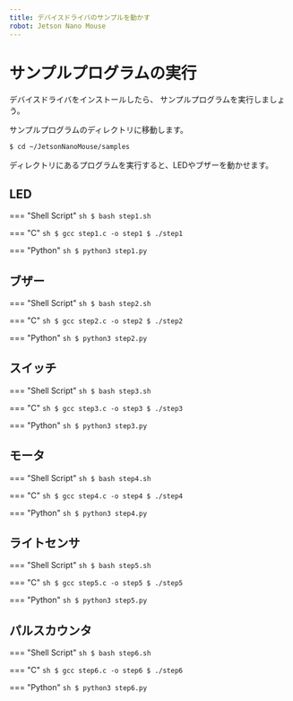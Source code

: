 ```yaml
---
title: デバイスドライバのサンプルを動かす
robot: Jetson Nano Mouse
---
```


# サンプルプログラムの実行

デバイスドライバをインストールしたら、
サンプルプログラムを実行しましょう。

サンプルプログラムのディレクトリに移動します。

```sh
$ cd ~/JetsonNanoMouse/samples
```

ディレクトリにあるプログラムを実行すると、LEDやブザーを動かせます。

## LED

=== "Shell Script"
    ```sh
    $ bash step1.sh
    ```

=== "C"
    ```sh
    $ gcc step1.c -o step1
    $ ./step1
    ```

=== "Python"
    ```sh
    $ python3 step1.py
    ```

<!-- <iframe width="560" height="315" src="https://www.youtube.com/embed/eNyp5zA0Its" title="YouTube video player" frameborder="0" allow="accelerometer; autoplay; clipboard-write; encrypted-media; gyroscope; picture-in-picture" allowfullscreen></iframe> -->

## ブザー

=== "Shell Script"
    ```sh
    $ bash step2.sh
    ```

=== "C"
    ```sh
    $ gcc step2.c -o step2
    $ ./step2
    ```

=== "Python"
    ```sh
    $ python3 step2.py
    ```

<!-- <iframe width="560" height="315" src="https://www.youtube.com/embed/Lr-1AvuMcMY" title="YouTube video player" frameborder="0" allow="accelerometer; autoplay; clipboard-write; encrypted-media; gyroscope; picture-in-picture" allowfullscreen></iframe> -->

## スイッチ

=== "Shell Script"
    ```sh
    $ bash step3.sh
    ```

=== "C"
    ```sh
    $ gcc step3.c -o step3
    $ ./step3
    ```

=== "Python"
    ```sh
    $ python3 step3.py
    ```

<!-- <iframe width="560" height="315" src="https://www.youtube.com/embed/6ZqimPlsPeY" title="YouTube video player" frameborder="0" allow="accelerometer; autoplay; clipboard-write; encrypted-media; gyroscope; picture-in-picture" allowfullscreen></iframe> -->

## モータ

=== "Shell Script"
    ```sh
    $ bash step4.sh
    ```

=== "C"
    ```sh
    $ gcc step4.c -o step4
    $ ./step4
    ```

=== "Python"
    ```sh
    $ python3 step4.py
    ```

<!-- <iframe width="560" height="315" src="https://www.youtube.com/embed/l5ZhUfYPVGc" title="YouTube video player" frameborder="0" allow="accelerometer; autoplay; clipboard-write; encrypted-media; gyroscope; picture-in-picture" allowfullscreen></iframe> -->

## ライトセンサ

=== "Shell Script"
    ```sh
    $ bash step5.sh
    ```

=== "C"
    ```sh
    $ gcc step5.c -o step5
    $ ./step5
    ```

=== "Python"
    ```sh
    $ python3 step5.py
    ```

<!-- <iframe width="560" height="315" src="https://www.youtube.com/embed/tk-mRriwi9E" title="YouTube video player" frameborder="0" allow="accelerometer; autoplay; clipboard-write; encrypted-media; gyroscope; picture-in-picture" allowfullscreen></iframe> -->

## パルスカウンタ

=== "Shell Script"
    ```sh
    $ bash step6.sh
    ```

=== "C"
    ```sh
    $ gcc step6.c -o step6
    $ ./step6
    ```

=== "Python"
    ```sh
    $ python3 step6.py
    ```

<!-- <iframe width="560" height="315" src="https://www.youtube.com/embed/ECoc8aU3A94" title="YouTube video player" frameborder="0" allow="accelerometer; autoplay; clipboard-write; encrypted-media; gyroscope; picture-in-picture" allowfullscreen></iframe> -->
